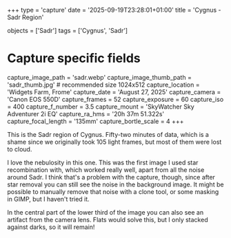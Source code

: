 +++
type = 'capture'
date = '2025-09-19T23:28:01+01:00'
title = 'Cygnus - Sadr Region'

objects = ['Sadr']
tags = ['Cygnus', 'Sadr']

# Capture specific fields
capture_image_path = 'sadr.webp'
capture_image_thumb_path = 'sadr_thumb.jpg' # recommended size 1024x512
capture_location = 'Widgets Farm, Frome'
capture_date = 'August 27, 2025'
capture_camera = 'Canon EOS 550D'
capture_frames = 52
capture_exposure = 60
capture_iso = 400
capture_f_number = 3.5
capture_mount = 'SkyWatcher Sky Adventurer 2i EQ'
capture_ra_hms = '20h 37m 51.322s'
capture_focal_length = '135mm'
capture_bortle_scale = 4
+++

This is the Sadr region of Cygnus. Fifty-two minutes of data, which is a shame since we originally took 105 light frames, 
but most of them were lost to cloud. 

I love the nebulosity in this one. This was the first image I used star recombination with, which worked really well, 
apart from all the noise around Sadr. I think that's a problem with the capture, though, 
since after star removal you can still see the noise in the background image. It might be possible to manually remove 
that noise with a clone tool, or some masking in GIMP, but I haven't tried it.

In the central part of the lower third of the image you can also see an artifact from the camera lens. Flats would solve
this, but I only stacked against darks, so it will remain!
